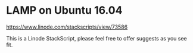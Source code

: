 # LAMP on Ubuntu 16.04

https://www.linode.com/stackscripts/view/73586

This is a Linode StackScript, please feel free to offer suggests as you see fit.


